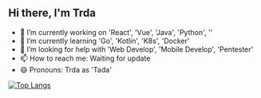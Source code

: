 ## Hi there, I'm Trda

- 🔭 I’m currently working on 'React', 'Vue', 'Java', 'Python', '<i class="programming lang-javascript"></i>'
- 🌱 I’m currently learning 'Go', 'Kotlin', 'K8s', 'Docker'
- 🤔 I’m looking for help with 'Web Develop', 'Mobile Develop', 'Pentester'
- 📫 How to reach me: Waiting for update
- 😄 Pronouns: Trda as 'Tada'


[![Top Langs](https://github-readme-stats.vercel.app/api/top-langs/?username=anuraghazra)](https://github.com/anuraghazra/github-readme-stats) 


<link href="https://languages.abranhe.com/logos.css" rel="stylesheet">
<i class="programming lang-ruby"></i>

